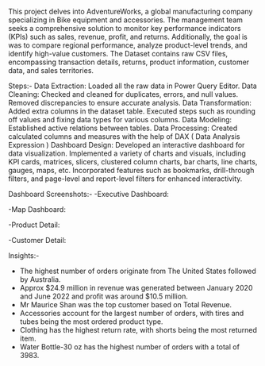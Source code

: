 This project delves into AdventureWorks, a global manufacturing company specializing in Bike equipment and accessories. The management team seeks a comprehensive solution to monitor key performance indicators (KPIs) such as sales, revenue, profit, and returns. Additionally, the goal is was to compare regional performance, analyze product-level trends, and identify high-value customers. The Dataset contains raw CSV files, encompassing transaction details, returns, product information, customer data, and sales territories. 

Steps:-
Data Extraction: Loaded all the raw data in Power Query Editor.
Data Cleaning: Checked and cleaned for duplicates, errors, and null values. Removed discrepancies to ensure accurate analysis.
Data Transformation: Added extra columns in the dataset table. Executed steps such as rounding off values and fixing data types for various columns.
Data Modeling: Established active relations between tables.
Data Processing: Created calculated columns and measures with the help of DAX ( Data Analysis Expression )
Dashboard Design: Developed an interactive dashboard for data visualization. Implemented a variety of charts and visuals, including KPI cards, matrices, slicers, clustered column charts, bar charts, line charts, gauges, maps, etc. Incorporated features such as bookmarks, drill-through filters, and page-level and report-level filters for enhanced interactivity.

Dashboard Screenshots:-
-Executive Dashboard:

-Map Dashboard:

-Product Detail:

-Customer Detail:

Insights:-
- The highest number of orders originate from The United States followed by Australia.
- Approx $24.9 million in revenue was generated between January 2020 and June 2022 and profit was around $10.5 million.
- Mr Maurice Shan was the top customer based on Total Revenue.
- Accessories account for the largest number of orders, with tires and tubes being the most ordered product type.
- Clothing has the highest return rate, with shorts being the most returned item.
- Water Bottle-30 oz has the highest number of orders with a total of 3983.
